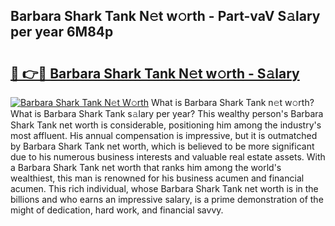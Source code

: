 ## Barbara Shark Tank N𝚎t w𝚘rth - Part-vaV S𝚊lary per year 6M84p

# <h2><a href="http://gc26lf.nevu.top/?p=Barbara+Shark+Tank">🔗 👉🔴 Barbara Shark Tank N𝚎t w𝚘rth - S𝚊lary</a></h2>

[![Barbara Shark Tank N𝚎t W𝚘rth](https://i.imgur.com/Oavwk0R.jpeg)](http://gc26lf.nevu.top/?p=Barbara+Shark+Tank)
What is Barbara Shark Tank n𝚎t w𝚘rth? What is Barbara Shark Tank s𝚊lary per year?
This wealthy person's Barbara Shark Tank net worth is considerable, positioning him among the industry's most affluent. His annual compensation is impressive, but it is outmatched by Barbara Shark Tank net worth, which is believed to be more significant due to his numerous business interests and valuable real estate assets. With a Barbara Shark Tank net worth that ranks him among the world's wealthiest, this man is renowned for his business acumen and financial acumen. This rich individual, whose Barbara Shark Tank net worth is in the billions and who earns an impressive salary, is a prime demonstration of the might of dedication, hard work, and financial savvy.
